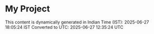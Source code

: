 # My Project

This content is dynamically generated in Indian Time (IST): 2025-06-27 18:05:24 IST
Converted to UTC: 2025-06-27 12:35:24 UTC
